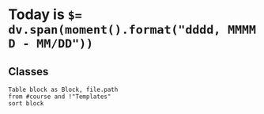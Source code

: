 # Today is `$= dv.span(moment().format("dddd, MMMM D - MM/DD"))`

## Classes

```dataview
Table block as Block, file.path
from #course and !"Templates"
sort block
```
